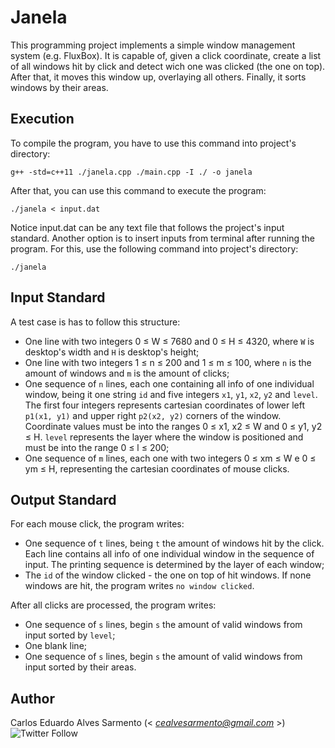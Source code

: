 # Janela

This programming project implements a simple window management system (e.g. FluxBox). It is capable of, given a click coordinate, create a list of all windows hit by click and detect wich one was clicked (the one on top). After that, it moves this window up, overlaying all others. Finally, it sorts windows by their areas.

## Execution

To compile the program, you have to use this command into project's directory:

    g++ -std=c++11 ./janela.cpp ./main.cpp -I ./ -o janela

After that, you can use this command to execute the program:

    ./janela < input.dat

Notice input.dat can be any text file that follows the project's input standard. Another option is to insert inputs from terminal after running the program. For this, use the following command into project's directory:

    ./janela

## Input Standard

A test case is has to follow this structure:
- One line with two integers 0 ≤ W ≤ 7680 and 0 ≤ H ≤ 4320, where `W` is desktop's width and `H` is desktop's height;
- One line with two integers 1 ≤ n ≤ 200 and 1 ≤ m ≤ 100, where `n` is the amount of windows and `m` is the amount of clicks;
- One sequence of `n` lines, each one containing all info of one individual window, being it one string `id` and five integers `x1`, `y1`, `x2`, `y2` and `level`. The first four integers represents cartesian coordinates of lower left `p1(x1, y1)` and upper right `p2(x2, y2)` corners of the window. Coordinate values must be into the ranges 0 ≤ x1, x2 ≤ W and 0 ≤ y1, y2 ≤ H. `level` represents the layer where the window is positioned and must be into the range 0 ≤ l ≤ 200;
- One sequence of `m` lines, each one with two integers 0 ≤ xm ≤ W e 0 ≤ ym ≤ H, representing the cartesian coordinates of mouse clicks.

## Output Standard

For each mouse click, the program writes:

- One sequence of `t` lines, being `t` the amount of windows hit by the click. Each line contains all info of one individual window in the sequence of input. The printing sequence is determined by the layer of each window;
- The `id` of the window clicked - the one on top of hit windows. If none windows are hit, the program writes `no window clicked`.

After all clicks are processed, the program writes:

- One sequence of `s` lines, begin `s` the amount of valid windows from input sorted by `level`;
- One blank line;
- One sequence of `s` lines, begin `s` the amount of valid windows from input sorted by their areas.

## Author

Carlos Eduardo Alves Sarmento (< *cealvesarmento@gmail.com* >) ![Twitter Follow](https://img.shields.io/twitter/follow/edusrmt.svg?style=social)